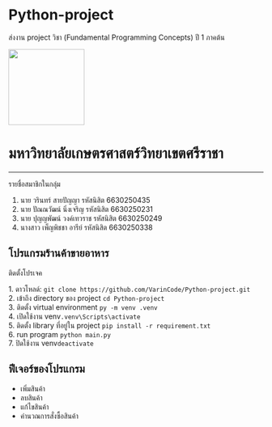 # Python-project
ส่งงาน project วิชา (Fundamental Programming Concepts) ปี 1 ภาคต้น <br>

<img  src="https://upload.wikimedia.org/wikipedia/th/thumb/5/51/Logo_ku_th.svg/1200px-Logo_ku_th.svg.png" align="center" width="150" height="150">
<h1><b>มหาวิทยาลัยเกษตรศาสตร์วิทยาเขตศรีราชา</b></h1>
<hr>

รายชื่อสมาชิกในกลุ่ม
1. นาย วรินทร์ สายปัญญา รหัสนิสิต 6630250435
2. นาย ปัณณวัฒน์ นิ่งเจริญ รหัสนิสิต 6630250231
3. นาย ปุญญพัฒน์ วงค์เทวราช รหัสนิสิต 6630250249
4. นางสาว เพ็ญพิชชา อารีย์ รหัสนิสิต 6630250338

## โปรแกรมร้านค้าขายอาหาร
<tr>
<div>
  <p>ติดตั้งโปรเจค</p>
  1. ดาวโหลด์: <code python>git clone https://github.com/VarinCode/Python-project.git</code><br>
  2. เข้าถึง directory ของ project <code>cd Python-project</code><br>
  3. ติดตั้ง virtual environment <code>py -m venv .venv</code><br>
  4. เปิดใช้งาน venv<code>.venv\Scripts\activate</code><br>
  5. ติดตั้ง library ที่อยู่ใน project <code>pip install -r requirement.txt</code><br>
  6. run program <code>python main.py</code><br>
  7. ปิดใช้งาน venv<code>deactivate</code><br>
</div>

<h2>ฟีเจอร์ของโปรแกรม</h2>
<ul>
  <li>เพิ่มสินค้า</li>
  <li>ลบสินค้า</li>
  <li>แก้ไขสินค้า</li>
  <li>คำนวณการสั่งซื้อสินค้า</li>
</ul>
